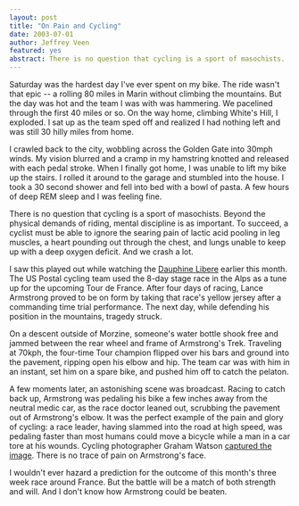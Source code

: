 ```yaml
--- 
layout: post
title: "On Pain and Cycling"
date: 2003-07-01
author: Jeffrey Veen
featured: yes
abstract: There is no question that cycling is a sport of masochists.
---
```

Saturday was the hardest day I've ever spent on my bike. The ride wasn't that epic -- a rolling 80 miles in Marin without climbing the mountains. But the day was hot and the team I was with was hammering. We pacelined through the first 40 miles or so. On the way home, climbing White's Hill, I exploded. I sat up as the team sped off and realized I had nothing left and was still 30 hilly miles from home.

I crawled back to the city, wobbling across the Golden Gate into 30mph winds. My vision blurred and a cramp in my hamstring knotted and released with each pedal stroke. When I finally got home,  I was unable to lift my bike up the stairs. I rolled it around to the garage and stumbled into the house. I took a 30 second shower and fell into bed with a bowl of pasta. A few hours of deep REM sleep and I was feeling fine.

There is no question that cycling is a sport of masochists. Beyond the physical demands of riding, mental discipline is as important. To succeed, a cyclist must be able to ignore the searing pain of lactic acid pooling in leg muscles, a heart pounding out through the chest, and lungs unable to keep up with a deep oxygen deficit. And we crash a lot.

I saw this played out while watching the <a href="http://www.ledauphine.com/">Dauphine Libere</a>  earlier this month. The US Postal cycling team used the 8-day stage race in the Alps as a tune up for the upcoming Tour de France. After four days of racing, Lance Armstrong proved to be on form by taking that race's yellow jersey after a commanding time trial performance. The next day, while defending his position in the mountains, tragedy struck. 

On a descent outside of Morzine, someone's water bottle shook free and jammed between the rear wheel and frame of Armstrong's Trek. Traveling at 70kph, the four-time Tour champion flipped over his bars and ground into the pavement, ripping open his elbow and hip. The team car was with him in an instant, set him on a spare bike, and pushed him off to catch the pelaton. 

A few moments later, an astonishing scene was broadcast. Racing to catch back up, Armstrong was pedaling his bike a few inches away from the neutral medic car, as the race doctor leaned out, scrubbing the pavement out of Armstrong's elbow. It was the perfect example of the pain and glory of cycling: a race leader, having slammed into the road at high speed, was pedaling faster than most humans could move a bicycle while a man in a car tore at his wounds. Cycling photographer Graham Watson <a href="http://www.velonews.com/images/int/4103.4871.f.jpg">captured the image</a>. There is no trace of pain on Armstrong's face.

I wouldn't ever hazard a prediction for the outcome of this month's three week race around France. But the battle will be a match of both strength and will. And I don't know how Armstrong could be beaten.
&#8203;